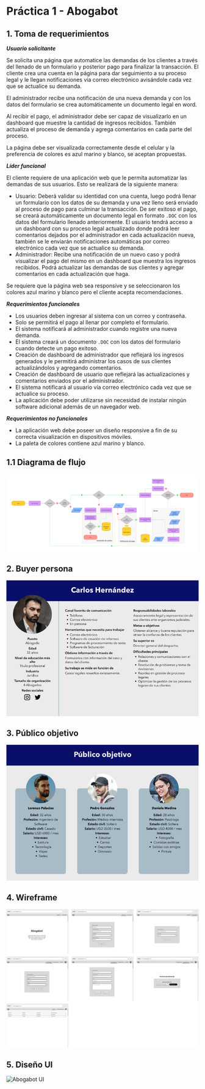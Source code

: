# Práctica 1 - Abogabot

## 1. Toma de requerimientos

**_Usuario solicitante_**

Se solicita una página que automatice las demandas de los clientes a través del llenado de un formulario y posterior pago para finalizar la transacción. El cliente crea una cuenta en la página para dar seguimiento a su proceso legal y le llegan notificaciones vía correo electrónico avisándole cada vez que se actualice su demanda.

El administrador recibe una notificación de una nueva demanda y con los datos del formulario se crea automáticamente un documento legal en word.

Al recibir el pago, el administrador debe ser capaz de visualizarlo en un dashboard que muestre la cantidad de ingresos recibidos. También actualiza el proceso de demanda y agrega comentarios en cada parte del proceso.

La página debe ser visualizada correctamente desde el celular y la preferencia de colores es azul marino y blanco, se aceptan propuestas.

**_Líder funcional_**

El cliente requiere de una aplicación web que le permita automatizar las demandas de sus usuarios. Esto se realizará de la siguiente manera:

- Usuario: Deberá validar su identidad con una cuenta, luego podrá llenar un formulario con los datos de su demanda y una vez lleno será enviado al proceso de pago para culminar la transacción. De ser exitoso el pago, se creará automáticamente un documento legal en formato `.DOC` con los datos del formulario llenado anteriormente. El usuario tendrá acceso a un dashboard con su proceso legal actualizado donde podrá leer comentarios dejados por el administrador en cada actualización nueva, también se le enviarán notificaciones automáticas por correo electrónico cada vez que se actualice su demanda.
- Administrador: Recibe una notificación de un nuevo caso y podrá visualizar el pago del mismo en un dashboard que muestra los ingresos recibidos. Podrá actualizar las demandas de sus clientes y agregar comentarios en cada actualización que haga.

Se requiere que la página web sea responsive y se seleccionaron los colores azul marino y blanco pero el cliente acepta recomendaciones.

**_Requerimientos funcionales_**

- Los usuarios deben ingresar al sistema con un correo y contraseña.
- Solo se permitirá el pago al llenar por completo el formulario.
- El sistema notificará al administrador cuando registre una nueva demanda.
- El sistema creará un documento `.DOC` con los datos del formulario cuando detecte un pago exitoso.
- Creación de dashboard de administrador que reflejará los ingresos generados y le permitirá administrar los casos de sus clientes actualizándolos y agregando comentarios.
- Creación de dashboard de usuario que reflejará las actualizaciones y comentarios enviados por el administrador.
- El sistema notificará al usuario vía correo electrónico cada vez que se actualice su proceso.
- La aplicación debe poder utilizarse sin necesidad de instalar ningún software adicional además de un navegador web.

**_Requerimientos no funcionales_**

- La aplicación web debe poseer un diseño responsive a fin de su correcta visualización en dispositivos móviles.
- La paleta de colores contiene azul marino y blanco.

## 1.1 Diagrama de flujo

![Diagrama de flujo](./img/diagramaDeFlujo.png)

## 2. Buyer persona

![Buyer persona](./img/buyerPersona.png)

## 3. Público objetivo

![Público objetivo](./img/publicoObjetivo.png)

## 4. Wireframe

![Abogabot - Wireframe](./img/wireframesAbogabot.png)

## 5. Diseño UI

![Abogabot UI](./img/uiAbogabot.png)
